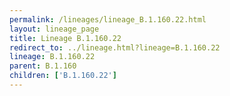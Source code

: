 ```yaml
---
permalink: /lineages/lineage_B.1.160.22.html
layout: lineage_page
title: Lineage B.1.160.22
redirect_to: ../lineage.html?lineage=B.1.160.22
lineage: B.1.160.22
parent: B.1.160
children: ['B.1.160.22']
---
```

